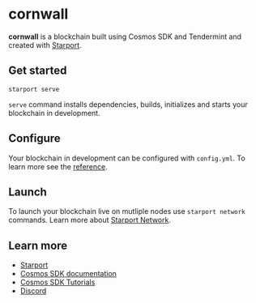 # cornwall

**cornwall** is a blockchain built using Cosmos SDK and Tendermint and created with [Starport](https://github.com/tendermint/starport).

## Get started

```
starport serve
```

`serve` command installs dependencies, builds, initializes and starts your blockchain in development.

## Configure

Your blockchain in development can be configured with `config.yml`. To learn more see the [reference](https://github.com/tendermint/starport#documentation).

## Launch

To launch your blockchain live on mutliple nodes use `starport network` commands. Learn more about [Starport Network](https://github.com/tendermint/spn).

## Learn more

- [Starport](https://github.com/tendermint/starport)
- [Cosmos SDK documentation](https://docs.cosmos.network)
- [Cosmos SDK Tutorials](https://tutorials.cosmos.network)
- [Discord](https://discord.gg/W8trcGV)
